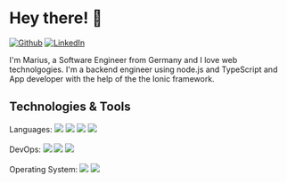 # Hey there! 👋
[![Github](https://img.shields.io/badge/GitHub-%2312100E.svg?&style=for-the-badge&logo=Github&logoColor=white)](https://github.com/mariusbackes)
[![LinkedIn](https://img.shields.io/badge/linkedin-%230077B5.svg?&style=for-the-badge&logo=linkedin&logoColor=white)](https://www.linkedin.com/in/mariusbackes)

I'm Marius, a Software Engineer from Germany and I love web technolgogies. I'm a backend engineer using node.js and TypeScript and App developer with the help of the the Ionic framework.

## Technologies & Tools
Languages:
![](https://img.shields.io/badge/Lang-TypeScript-informational?style=flat&logo=typescript)
![](https://img.shields.io/badge/Lang-NodeJS-informational?style=flat&logo=node.js)
![](https://img.shields.io/badge/Lang-Ionic-informational?style=flat&logo=ionic)
![](https://img.shields.io/badge/Lang-Angular-informational?style=flat&logo=angular)
<br>
<br>
DevOps:
![](https://img.shields.io/badge/DevOps-Docker-informational?style=flat&logo=docker)
![](https://img.shields.io/badge/DevOps-Git-informational?style=flat&logo=git)
![](https://img.shields.io/badge/DevOps-GitHub%20Actions-informational?style=flat&logo=github-actions)
<br>
<br>
Operating System:
![](https://img.shields.io/badge/OS-Mac-informational?style=flat&logo=apple)
![](https://img.shields.io/badge/OS-Linux-informational?style=flat&logo=linux)
